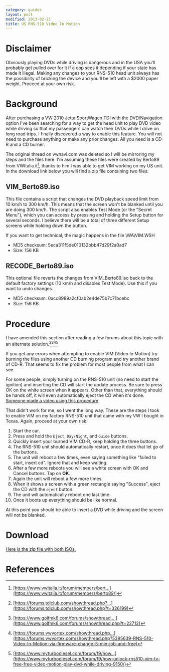 ```yaml
---
category: guides
layout: post
modified: 2013-02-25
title: US RNS-510 Video In Motion
---
```


# Disclaimer

Obviously playing DVDs while driving is dangerous and in the USA you'll probably get pulled over for it if a cop sees
it depending if your state has made it illegal. Making any changes to your RNS-510 head unit always has the possibility
of bricking the device and you'll be left with a $2000 paper weight. Proceed at your own risk.

# Background

After purchasing a VW 2010 Jetta SportWagen TDI with the DVD/Navigation option I've been searching for a way to get the
head unit to play DVD video while driving so that my passengers can watch their DVDs while I drive on long road trips.
I finally discovered a way to enable this feature. You will not need to purchase anything or make any prior changes.
All you need is a CD-R and a CD burner.

The original thread on vwnavi.com was deleted so I will be mirroring my steps and the files here. I'm assuming these
files were created by Berto89 from VWItalia.it[^1], thanks to him I was able to get VIM working on my US unit. In the
download link below you will find a zip file containing two files:

## VIM_Berto89.iso

This file contains a script that changes the DVD playback speed limit from 10 km/h to 300 km/h. This means that the
screen won't be blanked until you are doing 300 km/h. The script also enables Test Mode (or the "Secret Menu"), which
you can access by pressing and holding the Setup button for several seconds. I believe there will be a total of three
different Setup screens while holding down the button.

If you want to get technical, the magic happens in the file \WA\VIM.WSH

* MD5 checksum: 5eca311f5de010132bbb47d29f2a0ad7
* Size: 156 KB

## RECODE_Berto89.iso

This optional file reverts the changes from VIM_Berto89.iso back to the default factory settings (10 km/h and disables
Test Mode). Use this if you want to undo changes.

* MD5 checksum: 0acc8989a2cf0ab2e4de75b7c71bcebc
* Size: 156 KB

# Procedure

I have amended this section after reading a few forums about this topic with an alternate solution.[^2][^3][^4][^5]

If you get any errors when attempting to enable VIM (Video In Motion) try burning the files using another CD burning
program and try another brand of CD-R. That seems to fix the problem for most people from what I can see.

For some people, simply turning on the RNS-510 unit (no need to start the ignition) and inserting the CD will start the
update process. Be sure to press OK on the white screen when it appears. Other than that, everything should be hands
off, it will even automatically eject the CD when it's done.
[Someone made a video using this procedure](https://www.youtube.com/watch?v=ed-sDo7k5Sg).

That didn't work for me, so I went the long way. These are the steps I took to enable VIM on my factory RNS-510 unit
that came with my VW I bought in Texas. Again, proceed at your own risk:


1. Start the car.
2. Press and hold the `Eject`, `Day/Night`, and `Guide` buttons.
3. Quickly insert your burned VIM CD-R, keep holding the three buttons.
4. The RNS-510 unit should automatically restart, once it does that let go of the buttons.
5. The unit will reboot a few times, even saying something like "failed to start, insert cd". Ignore that and keep
waiting.
6. After a few more reboots you will see a white screen with OK and Cancel buttons. Tap on **OK**.
7. Again the unit will reboot a few more times.
8. When it shows a screen with a green rectangle saying "Success", eject the CD with the `eject` button.
9. The unit will automatically reboot one last time.
10. Once it boots up everything should be like normal.

At this point you should be able to insert a DVD while driving and the screen will not be blanked.

# Download

<a class="btn btn-success shake shake-constant hover-stop"
        href="{{ site.baseurl }}/static/binaries/RECODE_VIM_Berto89.zip" role="button">
    Here is the zip file with both ISOs.
</a>

# References

[^1]: [https://www.vwitalia.it/forum/members/bert...](https://www.vwitalia.it/forum/members/berto89/)
[^2]: [https://forums.tdiclub.com/showthread.php?...](https://forums.tdiclub.com/showthread.php?t=326199)
[^3]: [https://www.golfmk6.com/forums/showthread....](https://www.golfmk6.com/forums/showthread.php?t=22712)
[^4]: [https://forums.vwvortex.com/showthread.php...](https://forums.vwvortex.com/showthread.php?5395639-RNS-510-Video-In-Motion-via-firmware-change-5-min-job-and-free)
[^5]: [https://www.myturbodiesel.com/forum/f9/how...](https://www.myturbodiesel.com/forum/f9/how-unlock-rns510-vim-tv-free-free-video-motion-play-dvd-while-driving-9150/)
